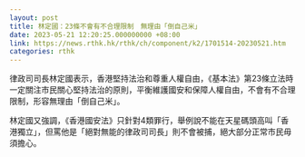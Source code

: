 ```yaml
---
layout: post
title: 林定國：23條不會有不合理限制　無理由「倒自己米」
date: 2023-05-21 12:20:25.000000000 +08:00
link: https://news.rthk.hk/rthk/ch/component/k2/1701514-20230521.htm
categories: rthk
---
```


律政司司長林定國表示，香港堅持法治和尊重人權自由，《基本法》第23條立法時一定關注市民關心堅持法治的原則，平衡維護國安和保障人權自由，不會有不合理限制，形容無理由「倒自己米」。

林定國又強調，《香港國安法》只針對4類罪行，舉例說不能在天星碼頭高叫「香港獨立」，但罵他是「絕對無能的律政司司長」則不會被捕，絕大部分正常市民毋須擔心。
